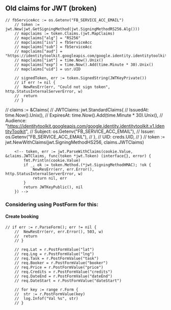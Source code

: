 

## Old claims for JWT (broken)

	// fbServiceAcc := os.Getenv("FB_SERVICE_ACC_EMAIL")
		// token := jwt.New(jwt.GetSigningMethod(jwt.SigningMethodRS256.Alg()))
		// mapclaims := token.Claims.(jwt.MapClaims)
		// mapclaims["alg"] = "RS256"
		// mapclaims["iss"] = fbServiceAcc
		// mapclaims["sub"] = fbServiceAcc
		// mapclaims["aud"] = "https://identitytoolkit.googleapis.com/google.identity.identitytoolkit.v1.IdentityToolkit"
		// mapclaims["iat"] = time.Now().Unix()
		// mapclaims["exp"] = time.Now().Add(time.Minute * 30).Unix()
		// mapclaims["uid"] = usr.UID

		// signedToken, err := token.SignedString(JWTKeyPrivate())
		// if err != nil {
		// 	NewResErr(err, "Could not sign token", http.StatusInternalServerError, w)
		// 	return
		// }

// claims := &Claims{
		// 	JWTClaims: jwt.StandardClaims{
		// 		IssuedAt:  time.Now().Unix(),
		// 		ExpiresAt: time.Now().Add(time.Minute * 30).Unix(),
		// 		Audience:  "https://identitytoolkit.googleapis.com/google.identity.identitytoolkit.v1.IdentityToolkit",
		// 		Subject:   os.Getenv("FB_SERVICE_ACC_EMAIL"),
		// 		Issuer:    os.Getenv("FB_SERVICE_ACC_EMAIL"),
		// 	},
		// 	UID: creds.UID,
		// }
		// token := jwt.NewWithClaims(jwt.SigningMethodHS256, claims.JWTClaims)


		<!-- token, err := jwt.ParseWithClaims(cookie.Value, &claims.JWTClaims, func(token *jwt.Token) (interface{}, error) {
			fmt.Println(cookie.Value)
			if _, ok := token.Method.(*jwt.SigningMethodHMAC); !ok {
				NewResErr(err, err.Error(), http.StatusInternalServerError, w)
				return nil, err
			}
			return JWTKeyPublic(), nil
		}) -->


### Considering using PostForm for this:
#### Create booking
	// if err := r.ParseForm(); err != nil {
		// 	NewResErr(err, err.Error(), 503, w)
		// 	return
		// }

		// req.Lat = r.PostFormValue("lat")
		// req.Lng = r.PostFormValue("lng")
		// req.Task = r.PostFormValue("task")
		// req.Booker = r.PostFormValue("booker")
		// req.Price = r.PostFormValue("price")
		// req.Credits = r.PostFormValue("credits")
		// req.DateEnd = r.PostFormValue("dateEnd")
		// req.DateStart = r.PostFormValue("dateStart")

		// for key := range r.Form {
		// 	str := r.PostFormValue(key)
		// 	log.Infof("Val %s", str)
		// }